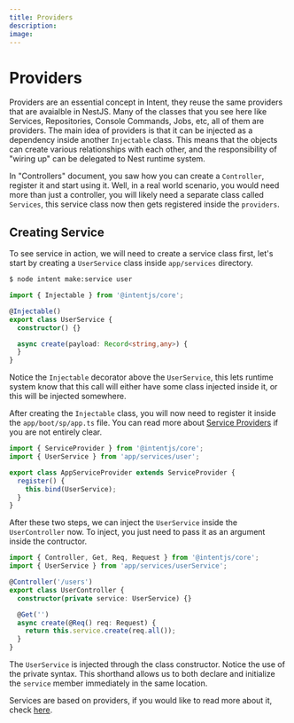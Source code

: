 ```yaml
---
title: Providers
description:
image:
---
```

# Providers

Providers are an essential concept in Intent, they reuse the same providers that are avaialble in NestJS. Many of the classes that you see here like
Services, Repositories, Console Commands, Jobs, etc, all of them are providers. The main idea of providers is that it can be injected as a dependency inside another `Injectable` class.
This means that the objects can create various relationships with each other, and the responsibility of "wiring up" can be delegated to Nest runtime system.

In "Controllers" document, you saw how you can create a `Controller`, register it and start using it. Well, in a real world scenario, you would need more than just a controller,
you will likely need a separate class called `Services`, this service class now then gets registered inside the `providers`.

## Creating Service

To see service in action, we will need to create a service class first, let's start by creating a `UserService` class inside `app/services` directory.

```bash
$ node intent make:service user
```

```ts
import { Injectable } from '@intentjs/core';

@Injectable()
export class UserService {
  constructor() {}

  async create(payload: Record<string,any>) {
  }
}
```

Notice the `Injectable` decorator above the `UserService`, this lets runtime system know that this call will either have some class injected inside it, or this will be injected somewhere.

After creating the `Injectable` class, you will now need to register it inside the `app/boot/sp/app.ts` file. You can read more about
[Service Providers](/service-providers) if you are not entirely clear.

```ts
import { ServiceProvider } from '@intentjs/core';
import { UserService } from 'app/services/user';

export class AppServiceProvider extends ServiceProvider {
  register() {
    this.bind(UserService);
  }
}
```

After these two steps, we can inject the `UserService` inside the `UserController` now. To inject, you just need to pass it as an argument inside the contructor.

```ts
import { Controller, Get, Req, Request } from '@intentjs/core';
import { UserService } from 'app/services/userService';

@Controller('/users')
export class UserController {
  constructor(private service: UserService) {}

  @Get('')
  async create(@Req() req: Request) {
    return this.service.create(req.all());
  }
}
```

The `UserService` is injected through the class constructor. Notice the use of the private syntax. This shorthand allows us to both declare and initialize the `service` member immediately in the same location.

Services are based on providers, if you would like to read more about it, check [here](/providers).